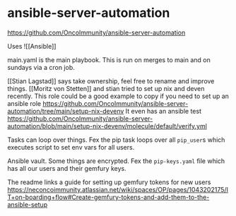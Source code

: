 # ansible-server-automation
https://github.com/OncoImmunity/ansible-server-automation

Uses ![[Ansible]]

main.yaml is the main playbook.
This is run on merges to main and on sundays via a cron job.

[[Stian Lagstad]] says take ownership, feel free to rename and improve things.
[[Moritz von Stetten]] and stian tried to set up nix and deven recently.
This role could be a good example to copy if you need to set up an ansible role
https://github.com/OncoImmunity/ansible-server-automation/tree/main/setup-nix-devenv
It even has an ansible test https://github.com/OncoImmunity/ansible-server-automation/blob/main/setup-nix-devenv/molecule/default/verify.yml

Tasks can loop over things.
Fex the pip task loops over all `pip_user`s which executes script to set env vars for all users.

Ansible vault. Some things are encrypted.
Fex the `pip-keys.yaml` file which has all our users and their gemfury keys.

The readme links a guide for setting up gemfury tokens for new users https://neconcoimmunity.atlassian.net/wiki/spaces/OP/pages/1043202175/IT+on-boarding+flow#Create-gemfury-tokens-and-add-them-to-the-ansible-setup

